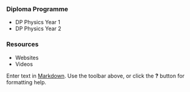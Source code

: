 ### Diploma Programme
- DP Physics Year 1
- DP Physics Year 2

### Resources
- Websites
- Videos

Enter text in [Markdown](http://daringfireball.net/projects/markdown/). Use the toolbar above, or click the **?** button for formatting help.
